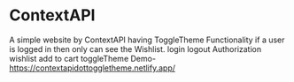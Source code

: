 # ContextAPI
A simple website by ContextAPI having ToggleTheme Functionality
if a user is logged in then only can see the Wishlist.
login logout Authorization wishlist add to cart toggleTheme
Demo-https://contextapidottoggletheme.netlify.app/

